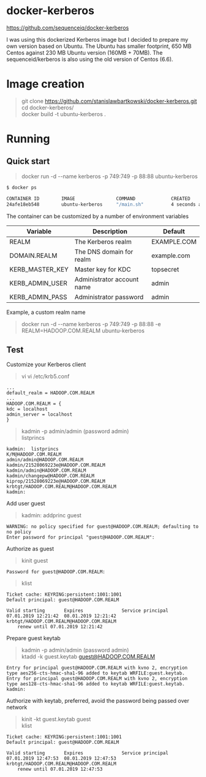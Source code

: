 # docker-kerberos

https://github.com/sequenceiq/docker-kerberos

I was using this dockerized Kerberos image but I decided to prepare my own version based on Ubuntu. The Ubuntu has smaller footprint, 650 MB Centos against 230 MB Ubuntu version (160MB + 70MB). The sequenceid/kerberos is also using the old version of Centos (6.6).

# Image creation

> git clone https://github.com/stanislawbartkowski/docker-kerberos.git <br>
> cd docker-kerberos/ <br>
> docker build -t ubuntu-kerberos .

# Running

## Quick start 

> docker run -d --name kerberos -p 749:749 -p 88:88 ubuntu-kerberos

```bash
$ docker ps

CONTAINER ID        IMAGE               COMMAND             CREATED             STATUS              PORTS                                      NAMES
24afe18eb548        ubuntu-kerberos     "/main.sh"          4 seconds ago       Up 2 seconds        0.0.0.0:88->88/tcp, 0.0.0.0:749->749/tcp   kerberos

```
The container can be customized by a number of environment variables

| Variable | Description | Default
|----|-----|-----|
| REALM | The Kerberos realm | EXAMPLE.COM
| DOMAIN.REALM | The DNS domain for realm | example.com
| KERB_MASTER_KEY | Master key for KDC | topsecret |
| KERB_ADMIN_USER | Administrator account name  | admin
| KERB_ADMIN_PASS | Administrator password | admin

Example, a custom realm name

 > docker run -d  --name kerberos  -p 749:749 -p 88:88  -e REALM=HADOOP.COM.REALM ubuntu-kerberos
 
 ## Test
 
 Customize your Kerberos client
 
 > vi vi /etc/krb5.conf
 
  ```
  ...
  default_realm = HADOOP.COM.REALM
  ...
 HADOOP.COM.REALM = {
  kdc = localhost
  admin_server = localhost
}
 ```
 > kadmin -p admin/admin  (password admin)<br>
 > listprincs
 ```
 kadmin:  listprincs
K/M@HADOOP.COM.REALM
admin/admin@HADOOP.COM.REALM
kadmin/21528069223e@HADOOP.COM.REALM
kadmin/admin@HADOOP.COM.REALM
kadmin/changepw@HADOOP.COM.REALM
kiprop/21528069223e@HADOOP.COM.REALM
krbtgt/HADOOP.COM.REALM@HADOOP.COM.REALM
kadmin:  
 ```
 Add user guest
 > kadmin:  addprinc guest
 ```
WARNING: no policy specified for guest@HADOOP.COM.REALM; defaulting to no policy
Enter password for principal "guest@HADOOP.COM.REALM": 
```
Authorize as guest
> kinit guest
```
Password for guest@HADOOP.COM.REALM: 
```
>klist
```
Ticket cache: KEYRING:persistent:1001:1001
Default principal: guest@HADOOP.COM.REALM

Valid starting       Expires              Service principal
07.01.2019 12:21:42  08.01.2019 12:21:42  krbtgt/HADOOP.COM.REALM@HADOOP.COM.REALM
	renew until 07.01.2019 12:21:42
```
Prepare guest keytab
> kadmin -p admin/admin  (password admin)<br>
> ktadd -k guest.keytab  guest@HADOOP.COM.REALM
```
Entry for principal guest@HADOOP.COM.REALM with kvno 2, encryption type aes256-cts-hmac-sha1-96 added to keytab WRFILE:guest.keytab.
Entry for principal guest@HADOOP.COM.REALM with kvno 2, encryption type aes128-cts-hmac-sha1-96 added to keytab WRFILE:guest.keytab.
kadmin: 
```
Authorize with keytab, preferred, avoid the password being passed over network
> kinit -kt guest.keytab guest<br>
> klist
```
Ticket cache: KEYRING:persistent:1001:1001
Default principal: guest@HADOOP.COM.REALM

Valid starting       Expires              Service principal
07.01.2019 12:47:53  08.01.2019 12:47:53  krbtgt/HADOOP.COM.REALM@HADOOP.COM.REALM
	renew until 07.01.2019 12:47:53
```




